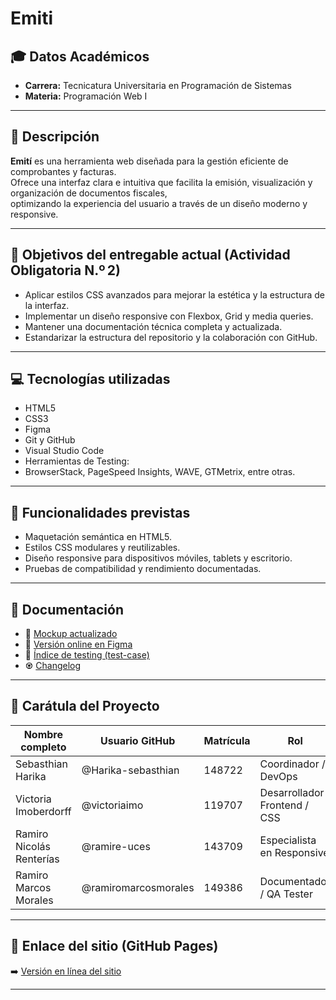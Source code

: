 # Emiti

## 🎓 Datos Académicos
- **Carrera:** Tecnicatura Universitaria en Programación de Sistemas  
- **Materia:** Programación Web I

---

## 📝 Descripción

**Emití** es una herramienta web diseñada para la gestión eficiente de comprobantes y facturas.  
Ofrece una interfaz clara e intuitiva que facilita la emisión, visualización y organización de documentos fiscales,  
optimizando la experiencia del usuario a través de un diseño moderno y responsive.

---

## 🎯 Objetivos del entregable actual (Actividad Obligatoria N.º 2)

- Aplicar estilos CSS avanzados para mejorar la estética y la estructura de la interfaz.
- Implementar un diseño responsive con Flexbox, Grid y media queries.
- Mantener una documentación técnica completa y actualizada.
- Estandarizar la estructura del repositorio y la colaboración con GitHub.

---

## 💻 Tecnologías utilizadas

- HTML5
- CSS3
- Figma
- Git y GitHub
- Visual Studio Code
- Herramientas de Testing:
- BrowserStack, PageSpeed Insights, WAVE, GTMetrix, entre otras.

---

## 🔧 Funcionalidades previstas

- Maquetación semántica en HTML5.
- Estilos CSS modulares y reutilizables.
- Diseño responsive para dispositivos móviles, tablets y escritorio.
- Pruebas de compatibilidad y rendimiento documentadas.

---

## 📑 Documentación

- 🎨 [Mockup actualizado](docs/01-mockup/disenio-con-css.png)
- 🔗 [Versión online en Figma](https://www.figma.com/proto/h9mE1D1OyWJGGGXtMpGQ6E/Emit%C3%AD-Web?node-id=18-133&p=f&t=fH3ojOpydZFQDtel-0&scaling=min-zoom&content-scaling=fixed&page-id=18%3A132)
- 🧪 [Índice de testing (test-case)](docs/03-testing/testing-doc.md)
- ♼ [Changelog](/changelog.md)

---

## 👥 Carátula del Proyecto

| Nombre completo           | Usuario GitHub              | Matrícula | Rol                            |
|---------------------------|-----------------------------|-----------|--------------------------------|
| Sebasthian Harika         | @Harika-sebasthian          | 148722    | Coordinador / DevOps           | 
| Victoria Imoberdorff      | @victoriaimo                | 119707    | Desarrollador Frontend / CSS   |
|Ramiro Nicolás Renterías   | @ramire-uces                | 143709    | Especialista en Responsive     |
| Ramiro Marcos Morales     | @ramiromarcosmorales        | 149386    | Documentador / QA Tester       |

---

## 📌 Enlace del sitio (GitHub Pages)

➡️ [Versión en línea del sitio](https://ramiromarcosmorales.github.io/emiti-web/)

---





